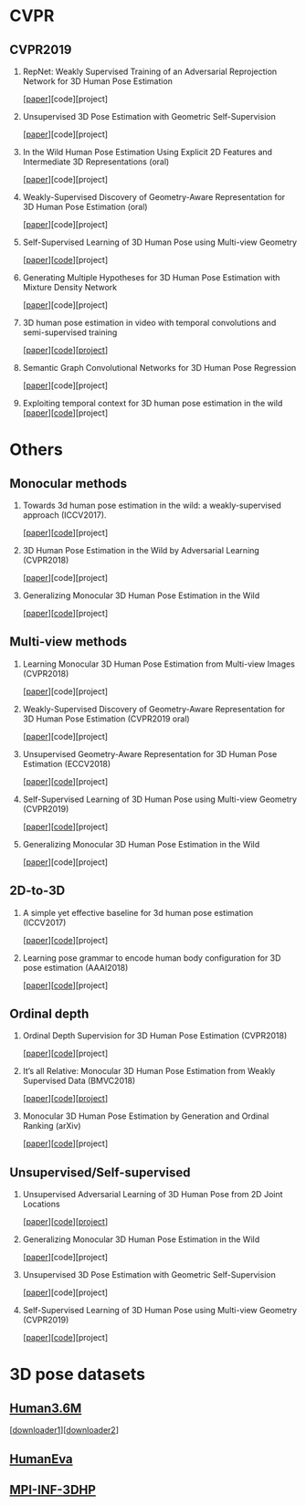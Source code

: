 # CVPR

## CVPR2019

1. RepNet: Weakly Supervised Training of an Adversarial Reprojection Network for 3D Human Pose Estimation

   [[paper](https://arxiv.org/abs/1902.09868)][code][project]




2. Unsupervised 3D Pose Estimation with Geometric Self-Supervision

   [[paper](https://arxiv.org/abs/1904.04812)][code][project]




3. In the Wild Human Pose Estimation Using Explicit 2D Features and Intermediate 3D Representations (oral)

   [[paper](https://arxiv.org/abs/1904.03289)][code][project]


   

4. Weakly-Supervised Discovery of Geometry-Aware Representation for 3D Human Pose Estimation (oral)

   [[paper](https://arxiv.org/abs/1903.08839)][code][project]

   



5. Self-Supervised Learning of 3D Human Pose using Multi-view Geometry

   [[paper](https://arxiv.org/abs/1903.02330)][[code](https://github.com/mkocabas/EpipolarPose)][project]
   
 

   

6. Generating Multiple Hypotheses for 3D Human Pose Estimation with Mixture Density Network

   [[paper](https://arxiv.org/abs/1904.05547)][code][project]
   
 

   

7. 3D human pose estimation in video with temporal convolutions and semi-supervised training

   [[paper](https://arxiv.org/abs/1811.11742)][[code](https://github.com/facebookresearch/VideoPose3D)][[project](https://dariopavllo.github.io/VideoPose3D)]
   
   

8. Semantic Graph Convolutional Networks for 3D Human Pose Regression

   [[paper](https://arxiv.org/abs/1904.03345)][code][project]
   
   
9. Exploiting temporal context for 3D human pose estimation in the wild
[[paper](https://arxiv.org/abs/1905.04266)][[code](https://github.com/deepmind/Temporal-3D-Pose-Kinetics)][project]


# Others

## Monocular methods
1. Towards 3d human pose estimation in the wild: a weakly-supervised approach (ICCV2017).

   [[paper](https://arxiv.org/abs/1704.02447)][[code](https://github.com/xingyizhou/pose-hg-3d)][project]
   



2. 3D Human Pose Estimation in the Wild by Adversarial Learning (CVPR2018)

   [[paper](https://arxiv.org/abs/1803.09722)][code][project]
   


3. Generalizing Monocular 3D Human Pose Estimation in the Wild

   [[paper](https://arxiv.org/abs/1904.05512)][[code](https://github.com/llcshappy/Monocular-3D-Human-Pose)][project]



## Multi-view methods

1. Learning Monocular 3D Human Pose Estimation from Multi-view Images (CVPR2018)

   [[paper](https://arxiv.org/abs/1803.04775)][code][project]
   
   
   
2. Weakly-Supervised Discovery of Geometry-Aware Representation for 3D Human Pose Estimation (CVPR2019 oral)
   
   [[paper](https://arxiv.org/abs/1903.08839)][code][project]
   


3. Unsupervised Geometry-Aware Representation for 3D Human Pose Estimation (ECCV2018)

   [[paper](https://arxiv.org/abs/1804.01110)][[code](https://github.com/hrhodin/UnsupervisedGeometryAwareRepresentationLearning)][project]
   


4. Self-Supervised Learning of 3D Human Pose using Multi-view Geometry (CVPR2019)

   [[paper](https://arxiv.org/abs/1903.02330)][[code](https://github.com/mkocabas/EpipolarPose)][project]



5. Generalizing Monocular 3D Human Pose Estimation in the Wild

   [[paper](https://arxiv.org/abs/1904.05512)][code][project]
  


## 2D-to-3D

1. A simple yet effective baseline for 3d human pose estimation (ICCV2017)

   [[paper](https://arxiv.org/abs/1705.03098)][[code](https://github.com/lck1201/simple-effective-3Dpose-baseline)][project]
   
   
   
2. Learning pose grammar to encode human body configuration for 3D pose estimation (AAAI2018)

   [[paper](https://arxiv.org/abs/1710.06513)][[code](https://bitbucket.org/merayxu/3dpose_grammar)][project]
   


## Ordinal depth

1. Ordinal Depth Supervision for 3D Human Pose Estimation (CVPR2018)
   
   [[paper](https://arxiv.org/abs/1805.04095)][[code](https://github.com/geopavlakos/ordinal-pose3d)][project]
   
   
   
2. It’s all Relative: Monocular 3D Human Pose Estimation from Weakly Supervised Data (BMVC2018)

   [[paper](https://arxiv.org/abs/1805.06880)][[code](https://github.com/matteorr/rel_3d_pose)][[project](http://www.vision.caltech.edu/~mronchi/projects/RelativePose/)]
   


3. Monocular 3D Human Pose Estimation by Generation and Ordinal Ranking (arXiv)

   [[paper](https://arxiv.org/abs/1904.01324)][[code](https://github.com/ssfootball04/generative_pose)][project]
  
  
## Unsupervised/Self-supervised
1. Unsupervised Adversarial Learning of 3D Human Pose from 2D Joint Locations 

   [[paper](https://arxiv.org/abs/1803.08244)][[code](https://github.com/kogaki/3dpose_gan)][[project](https://nico-opendata.jp/en/casestudy/3dpose_gan/index.html)]



2. Generalizing Monocular 3D Human Pose Estimation in the Wild

   [[paper](https://arxiv.org/abs/1904.05512)][code][project]


3. Unsupervised 3D Pose Estimation with Geometric Self-Supervision

   [[paper](https://arxiv.org/abs/1904.04812)][code][project]
   
   
   
4. Self-Supervised Learning of 3D Human Pose using Multi-view Geometry (CVPR2019)

   [[paper](https://arxiv.org/abs/1903.02330)][[code](https://github.com/mkocabas/EpipolarPose)][project]
   
   

# 3D pose datasets

## [Human3.6M](http://vision.imar.ro/human3.6m/description.php)
   
   [[downloader1](https://github.com/anibali/h36m-fetch)][[downloader2](https://github.com/kotaro-inoue/human3.6m_downloader)]
   
## [HumanEva](http://humaneva.is.tue.mpg.de/datasets_human_1)

## [MPI-INF-3DHP](http://gvv.mpi-inf.mpg.de/3dhp-dataset/)

